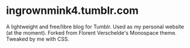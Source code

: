 # ingrownmink4.tumblr.com
 A lightweight and free/libre blog for Tumblr. Used as my personal website (at the moment). Forked from Florent Verschelde's Monospace theme. Tweaked by me with CSS. 
